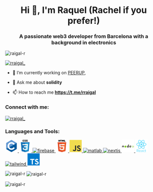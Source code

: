 <h1 align="center">Hi 👋, I'm Raquel (Rachel if you prefer!)</h1>
<h3 align="center">A passionate web3 developer from Barcelona with a background in electronics</h3>

<p align="left"> <img src="https://komarev.com/ghpvc/?username=raigal-r&label=Profile%20views&color=0e75b6&style=flat" alt="raigal-r" /> </p>

<p align="left"> <a href="https://twitter.com/rraigal_" target="blank"><img src="https://img.shields.io/twitter/follow/rraigal_?logo=twitter&style=for-the-badge" alt="rraigal_" /></a> </p>

- 🔭 I’m currently working on [PEERUP](https://peerup.one/), 

- 💬 Ask me about **solidity**

- 📫 How to reach me **https://t.me/rraigal**

<h3 align="left">Connect with me:</h3>
<p align="left">
<a href="https://twitter.com/rraigal_" target="blank"><img align="center" src="https://raw.githubusercontent.com/rahuldkjain/github-profile-readme-generator/master/src/images/icons/Social/twitter.svg" alt="rraigal_" height="30" width="40" /></a>
</p>

<h3 align="left">Languages and Tools:</h3>
<p align="left"> <a href="https://www.cprogramming.com/" target="_blank" rel="noreferrer"> <img src="https://raw.githubusercontent.com/devicons/devicon/master/icons/c/c-original.svg" alt="c" width="40" height="40"/> </a> <a href="https://www.w3schools.com/css/" target="_blank" rel="noreferrer"> <img src="https://raw.githubusercontent.com/devicons/devicon/master/icons/css3/css3-original-wordmark.svg" alt="css3" width="40" height="40"/> </a> <a href="https://firebase.google.com/" target="_blank" rel="noreferrer"> <img src="https://www.vectorlogo.zone/logos/firebase/firebase-icon.svg" alt="firebase" width="40" height="40"/> </a> <a href="https://www.w3.org/html/" target="_blank" rel="noreferrer"> <img src="https://raw.githubusercontent.com/devicons/devicon/master/icons/html5/html5-original-wordmark.svg" alt="html5" width="40" height="40"/> </a> <a href="https://developer.mozilla.org/en-US/docs/Web/JavaScript" target="_blank" rel="noreferrer"> <img src="https://raw.githubusercontent.com/devicons/devicon/master/icons/javascript/javascript-original.svg" alt="javascript" width="40" height="40"/> </a> <a href="https://www.mathworks.com/" target="_blank" rel="noreferrer"> <img src="https://upload.wikimedia.org/wikipedia/commons/2/21/Matlab_Logo.png" alt="matlab" width="40" height="40"/> </a> <a href="https://nextjs.org/" target="_blank" rel="noreferrer"> <img src="https://cdn.worldvectorlogo.com/logos/nextjs-2.svg" alt="nextjs" width="40" height="40"/> </a> <a href="https://nodejs.org" target="_blank" rel="noreferrer"> <img src="https://raw.githubusercontent.com/devicons/devicon/master/icons/nodejs/nodejs-original-wordmark.svg" alt="nodejs" width="40" height="40"/> </a> <a href="https://reactjs.org/" target="_blank" rel="noreferrer"> <img src="https://raw.githubusercontent.com/devicons/devicon/master/icons/react/react-original-wordmark.svg" alt="react" width="40" height="40"/> </a> <a href="https://tailwindcss.com/" target="_blank" rel="noreferrer"> <img src="https://www.vectorlogo.zone/logos/tailwindcss/tailwindcss-icon.svg" alt="tailwind" width="40" height="40"/> </a> <a href="https://www.typescriptlang.org/" target="_blank" rel="noreferrer"> <img src="https://raw.githubusercontent.com/devicons/devicon/master/icons/typescript/typescript-original.svg" alt="typescript" width="40" height="40"/> </a> </p>

<p><img align="left" src="https://github-readme-stats.vercel.app/api/top-langs?username=raigal-r&show_icons=true&locale=en&layout=compact" alt="raigal-r" /></p>

<p>&nbsp;<img align="center" src="https://github-readme-stats.vercel.app/api?username=raigal-r&show_icons=true&locale=en" alt="raigal-r" /></p>

<p><img align="center" src="https://github-readme-streak-stats.herokuapp.com/?user=raigal-r&" alt="raigal-r" /></p>

